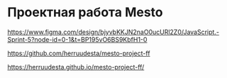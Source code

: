 # Проектная работа Mesto

https://www.figma.com/design/bjyvbKKJN2naO0ucURl2Z0/JavaScript.-Sprint-5?node-id=0-1&t=BP195vO6BS9KbfH1-0

https://github.com/herruudesta/mesto-project-ff

https://herruudesta.github.io/mesto-project-ff/

